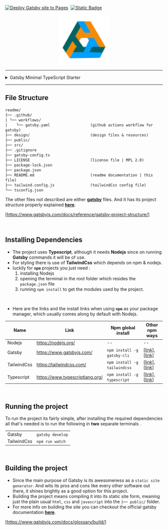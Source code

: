 [![Deploy Gatsby site to Pages](https://github.com/Stroustrups-Sentinel/readme/actions/workflows/gatsby.yml/badge.svg)](https://github.com/Stroustrups-Sentinel/readme/actions/workflows/gatsby.yml)&nbsp;
[![Static Badge](https://img.shields.io/badge/visit_website-SWE_Portfolio-blue?logo=gatsby&labelColor=%231e4039&color=%23357266&link=https%3A%2F%2Fstroustrups-sentinel.github.io%2Freadme%2F)](https://stroustrups-sentinel.github.io/readme "my website / SWE portfolio")&nbsp;

<p align="center">
 <a href="https://stroustrups-sentinel.github.io/readme">
    <img alt="Gatsby" src="https://raw.githubusercontent.com/Stroustrups-Sentinel/readme/3dd46cdef054e046be507558bef9d0cbbafed4dc/design/maki-logo-perfectedx4800.svg" width="160" />
  </a>
</p>
<hr/>

<Details>
      <Summary>Gatsby Minimal TypeScript Starter</Summary>

<p align="center">
  <a href="https://www.gatsbyjs.com/?utm_source=starter&utm_medium=readme&utm_campaign=minimal-starter-ts">
    <img alt="Gatsby" src="https://www.gatsbyjs.com/Gatsby-Monogram.svg" width="60" />
  </a>
</p>
<h1 align="center">
Gatsby Minimal TypeScript Starter
</h1>

## 🚀 Quick start

1.  **Create a Gatsby site.**

    Use the Gatsby CLI to create a new site, specifying the minimal TypeScript starter.

    ```shell
    # create a new Gatsby site using the minimal TypeScript starter
    npm init gatsby -- -ts
    ```

2.  **Start developing.**

    Navigate into your new site’s directory and start it up.

    ```shell
    cd my-gatsby-site/
    npm run develop
    ```

3.  **Open the code and start customizing!**

    Your site is now running at http://localhost:8000!

    Edit `src/pages/index.tsx` to see your site update in real-time!

4.  **Learn more**

    - [Documentation](https://www.gatsbyjs.com/docs/?utm_source=starter&utm_medium=readme&utm_campaign=minimal-starter-ts)
    - [Tutorials](https://www.gatsbyjs.com/docs/tutorial/?utm_source=starter&utm_medium=readme&utm_campaign=minimal-starter-ts)
    - [Guides](https://www.gatsbyjs.com/docs/how-to/?utm_source=starter&utm_medium=readme&utm_campaign=minimal-starter-ts)
    - [API Reference](https://www.gatsbyjs.com/docs/api-reference/?utm_source=starter&utm_medium=readme&utm_campaign=minimal-starter-ts)
    - [Plugin Library](https://www.gatsbyjs.com/plugins?utm_source=starter&utm_medium=readme&utm_campaign=minimal-starter-ts)
    - [Cheat Sheet](https://www.gatsbyjs.com/docs/cheat-sheet/?utm_source=starter&utm_medium=readme&utm_campaign=minimal-starter-ts)

## 🚀 Quick start (Netlify)

Deploy this starter with one click on [Netlify](https://app.netlify.com/signup):

[<img src="https://www.netlify.com/img/deploy/button.svg" alt="Deploy to Netlify" />](https://app.netlify.com/start/deploy?repository=https://github.com/gatsbyjs/gatsby-starter-minimal-ts)

</Details>

---

## File Structure

    readme/
    ├── .github/
    | └── workflows/
    |    └── gatsby.yaml                  (github actions workflow for gatsby)
    ├── design/                           (design files & resources)
    ├── public/
    ├── src/
    ├── .gitignore
    ├── gatsby-config.ts
    ├── LICENSE                           (license file | MPL 2.0)
    ├── package-lock.json
    ├── package.json
    ├── README.md                         (readme documentation | this file)
    ├── tailwind.config.js                (tailwindCss config file)
    └── tsconfig.json

The other files not described are either [**gatsby**](https://www.gatsbyjs.com/) files. And it has its project structure properly explained [**here**](https://www.gatsbyjs.com/docs/reference/gatsby-project-structure/).

[<https://www.gatsbyjs.com/docs/reference/gatsby-project-structure/>]

<br/>

## Installing Dependencies

- The project uses **Typescript**, although it needs **Nodejs** since on running **Gatsby** commands it will be of use.
- For styling there is use of **TailwindCss** which depends on npm & nodejs.
- luckily for **`npm`** projects you just need :
  1. installing Nodejs
  2. opening the terminal in the root folder which resides the `package.json` file
  3. running ```npm install``` to get the modules used by the project.


<br>

- Here are the links and the install links when using **`npm`** as your package manager, which usually comes along by default with Nodejs.

| Name | Link | Npm global install| Other npm ways |
|---|---|--|---|
|Nodejs|<https://nodejs.org/>|--|--
|Gatsby|<https://www.gatsbyjs.com/>| ```npm install -g gatsby-cli``` | [[link](https://www.npmjs.com/package/gatsby)], [[link](https://www.gatsbyjs.com/docs/tutorial/getting-started/part-0/)] |
|TailwindCss|<https://tailwindcss.com/>|```npm install -g tailwindcss```|[[link](https://www.npmjs.com/package/tailwindcss)], [[link](https://tailwindcss.com/docs/installation)]|
|Typescript|<https://www.typescriptlang.org/>|```npm install -g typescript``` |[[link](https://www.npmjs.com/package/typescript)], [[link](https://www.typescriptlang.org/download)]|

<br/>

## Running the project

To run the project its fairly simple, after installing the required dependencies all that's needed is to run the following in **two** separate terminals .

|||
|---|---|
|Gatsby|```gatsby develop```|
|TailwindCss|```npm run watch```|

<br/>

## Building the project

- Since the main purpose of Gatsby is its awesomeness as a `static site generator`. And wits its pros and cons like every other software out there, it shines brightly as a good option for this project.
- Building the project means compiling it into its static site form, meaning just the plain usual `html`, `css` and `javascript` into the `├── public/` folder.
- For more info on building the site you can checkout the official gatsby documentation **[here](https://www.gatsbyjs.com/docs/glossary/build/)**.

[<https://www.gatsbyjs.com/docs/glossary/build/>]

<br/>

<!-- ---

<Details>
  <Summary>Whats with the logo ? </Summary>

    - As for the 3As logo its for the triple A 
      standards in quality, grade and standardization. 
      or something like that 😅. Still have not decided 
      but its along the AAA standards for when you know 
      something really is good.
    - and the colours represent {thinking:blue}, 
      {envisioning:orange}, {creating:green}

</Details> -->
